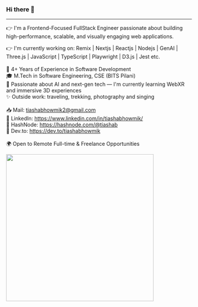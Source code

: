 ### Hi there 👋 <br/>
---
👉 I'm a Frontend-Focused FullStack Engineer passionate about building high-performance, scalable, and visually engaging web applications. <br/>

👉 I'm currently working on: Remix | Nextjs | Reactjs | Nodejs | GenAI | Three.js | JavaScript | TypeScript | Playwright | D3.js | Jest etc. <br/>
<br/>
💼 4+ Years of Experience in Software Development<br/>
🎓 M.Tech in Software Engineering, CSE (BITS Pilani)<br/>
🌱 Passionate about AI and next-gen tech — I'm currently learning WebXR and immersive 3D experiences<br/>
✨ Outside work: traveling, trekking, photography and singing<br/>
<br/>
📥 Mail: tiashabhowmik2@gmail.com <br/>
🔗 LinkedIn: https://www.linkedin.com/in/tiashabhowmik/<br/>
🔗 HashNode: https://hashnode.com/@tiashab<br/>
🔗 Dev.to: https://dev.to/tiashabhowmik<br/>
<br/>
🌍 Open to Remote Full-time & Freelance Opportunities <br/>


<img src="https://github-readme-stats.vercel.app/api?username=bhowmiktiasha&show_icons=true&theme=radical&rank_icon=github" width="400">


<!--
**bhowmiktiasha/bhowmiktiasha** is a ✨ _special_ ✨ repository because its `README.md` (this file) appears on your GitHub profile.

Here are some ideas to get you started:

- 🔭 I’m currently working on ...
- 🌱 I’m currently learning ...
- 👯 I’m looking to collaborate on ...
- 🤔 I’m looking for help with ...
- 💬 Ask me about ...
- 📫 How to reach me: ...
- 😄 Pronouns: ...
- ⚡ Fun fact: ...
-->

